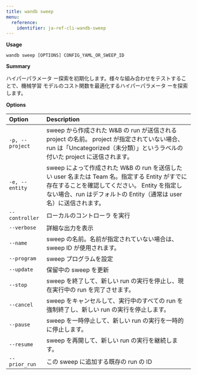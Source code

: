 ```yaml
---
title: wandb sweep
menu:
  reference:
    identifier: ja-ref-cli-wandb-sweep
---
```


**Usage**

`wandb sweep [OPTIONS] CONFIG_YAML_OR_SWEEP_ID`

**Summary**

ハイパーパラメータ ー探索を初期化します。様々な組み合わせをテストすることで、機械学習 モデルのコスト関数を最適化するハイパーパラメータ ーを探索します。

**Options**

| **Option** | **Description** |
| :--- | :--- |
| `-p, --project` | sweep から作成された W&B の run が送信される project の名前。 project が指定されていない場合、run は「Uncategorized（未分類）」というラベルの付いた project に送信されます。 |
| `-e, --entity` | sweep によって作成された W&B の run を送信したい user 名または Team 名。指定する Entity がすでに存在することを確認してください。 Entity を指定しない場合、run はデフォルトの Entity（通常は user 名）に送信されます。 |
| `--controller` | ローカルのコントローラ を実行 |
| `--verbose` | 詳細な出力を表示 |
| `--name` | sweep の名前。名前が指定されていない場合は、sweep ID が使用されます。 |
| `--program` | sweep プログラムを設定 |
| `--update` | 保留中の sweep を更新 |
| `--stop` | sweep を終了して、新しい run の実行を停止し、現在実行中の run を完了させます。 |
| `--cancel` | sweep をキャンセルして、実行中のすべての run を強制終了し、新しい run の実行を停止します。 |
| `--pause` | sweep を一時停止して、新しい run の実行を一時的に停止します。 |
| `--resume` | sweep を再開して、新しい run の実行を継続します。 |
| `--prior_run` | この sweep に追加する既存の run の ID |

